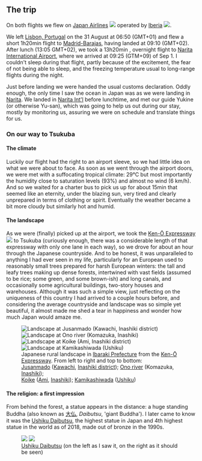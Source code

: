 ## The trip

On both flights we flew on [Japan Airlines](https://en.wikipedia.org/wiki/Japan_Airlines) <img class="inline" src="https://logos-download.com/wp-content/uploads/2016/05/Japan_Airlines_JAL_logo.png"> operated by [Iberia](https://en.wikipedia.org/wiki/Iberia_(airline)) <img class="inline" src="https://logosandtypes.com/wp-content/uploads/iberia.svg">.

We left [Lisbon, Portugal](https://en.wikipedia.org/wiki/Lisbon_Airport) on the 31 August at 06:50 (GMT+01) and flew a short 1h20min flight to [Madrid-Barajas](https://en.wikipedia.org/wiki/Adolfo_Su%C3%A1rez_Madrid%E2%80%93Barajas_Airport), having landed at 09:10 (GMT+02). After lunch (13:05 GMT+02), we took a 13h20min , overnight flight to [Narita International Airport](https://en.wikipedia.org/wiki/Narita_International_Airport), where we arrived at 09:25 (GTM+09) of Sep 1. I couldn't sleep during that flight, partly because of the excitement, the fear of not being able to sleep, and the freezing temperature usual to long-range flights during the night.

Just before landing we were handed the usual customs declaration. Oddly enough, the only time I saw the ocean in Japan was as we were landing in [Narita](https://en.wikipedia.org/wiki/Narita,_Chiba). We landed in [Narita Int'l](https://en.wikipedia.org/wiki/Narita_International_Airport) before lunchtime, and met our guide Yukine (or otherwise Yu-san), which was going to help us out during our stay, mostly by monitoring us, assuring we were on schedule and translate things for us.

### On our way to Tsukuba

#### The climate

Luckily our flight had the right to an airport sleeve, so we had little idea on what we were about to face. As soon as we went through the airport doors, we were met with a suffocating tropical climate: 29°C but most importantly the humidity close to saturation levels (93%) and almost no wind (6 km/h). And so we waited for a charter bus to pick us up for about 15min that seemed like an eternity, under the blazing sun, very tired and clearly unprepared in terms of clothing or spirit. Eventually the weather became a bit more cloudy but similarly hot and humid.

#### The landscape

As we were (finally) picked up at the airport, we took the [Ken-Ō Expressway](https://en.wikipedia.org/wiki/Ken-%C5%8C_Expressway) <img class="inline" src="https://upload.wikimedia.org/wikipedia/commons/thumb/f/f0/C4_Expressway_%28Japan%29.png/68px-C4_Expressway_%28Japan%29.png"> to Tsukuba (curiously enough, there was a considerable length of that expressway with only one lane in each way), so we drove for about an hour through the Japanese countryside. And to be honest, it was unparalleled to anything I had ever seen in my life, particularly for an European used to reasonably small trees prepared for harsh European winters: the tall and leafy trees making up dense forests, intertwined with vast fields (assumed to be rice; some green, and some brown-ish) and long canals, and occasionally some agricultural buildings, two-story houses and warehouses. Although it was such a simple view, just reflecting on the uniqueness of this country I had arrived to a couple hours before, and considering the average countryside and landscape was so simple yet beautiful, it almost made me shed a tear in happiness and wonder how much Japan would amaze me.

<figure>
    <div class="flex-row">
        <img src="https://i.imgur.com/SiFJh8w.jpg" alt="Landscape at Jusanmado (Kawachi, Inashiki district)">
        <img src="https://i.imgur.com/zDOjJtL.jpg" alt="Landscape at Ono river (Komazuka, Inashiki)">
        <img src="https://i.imgur.com/9hglLKh.jpg" alt="Landscape at Koike (Ami, Inashiki district)">
        <img src="https://i.imgur.com/6ksII8q.jpg" alt="Landscape at Kamikashiwada (Ushiku)">
    </div>
    <figcaption>Japanese rural landscape in <a href="https://en.wikipedia.org/wiki/Ibaraki_Prefecture">Ibaraki Prefecture</a> from the <a href="https://en.wikipedia.org/wiki/Ken-%C5%8C_Expressway">Ken-Ō Expressway</a>. From left to right and top to bottom:<br><a href="https://www.google.com/maps/@35.9043102,140.3751123,139a,35y,307.27h,58.44t/data=!3m1!1e3?hl=en">Jusanmado</a> (<a href="https://en.wikipedia.org/wiki/Kawachi,_Ibaraki">Kawachi</a>, <a href="https://en.wikipedia.org/wiki/Inashiki_District,_Ibaraki">Inashiki district</a>); <a href="https://www.google.com/maps/@35.9392512,140.3312605,83a,35y,254.53h,75.59t/data=!3m1!1e3?hl=en">Ono river</a> (Komazuka, <a href="https://en.wikipedia.org/wiki/Inashiki,_Ibaraki">Inashiki</a>);<br>
    <a href="https://www.google.com/maps/@35.9923544,140.1903331,47a,35y,202.97h,75.36t/data=!3m1!1e3?hl=en">Koike</a> (<a href="https://en.wikipedia.org/wiki/Ami,_Ibaraki">Ami</a>, <a href="https://en.wikipedia.org/wiki/Inashiki,_Ibaraki">Inashiki</a>); <a href="https://www.google.com/maps/@35.9944758,140.1594784,31a,35y,206.72h,77.14t/data=!3m1!1e3?hl=en">Kamikashiwada</a> (<a href="https://en.wikipedia.org/wiki/Ushiku,_Ibaraki">Ushiku</a>)</figcaption>
</figure>

#### The religion: a first impression

From behind the forest, a statue appears in the distance: a huge standing Buddha (also known as [大仏](https://en.wikipedia.org/wiki/Daibutsu), *Daibutsu*, 'giant Buddha'). I later came to know it was the [Ushiku Daibutsu](https://en.wikipedia.org/wiki/Ushiku_Daibutsu), the highest statue in Japan and 4th highest statue in the world as of 2018, made out of bronze in the 1990s.

<figure>
    <div class="flex-row">
        <img style="flex: 1.3333;" src="https://i.imgur.com/OUBgST4.jpg">
        <img style="flex: 1.3636;" src="https://upload.wikimedia.org/wikipedia/en/6/62/Ushiku.jpg">
    </div>
<figcaption><a href="https://en.wikipedia.org/wiki/Ushiku_Daibutsu">Ushiku Daibutsu</a> (on the left as I saw it, on the right as it should be seen)</figcaption>
</figure>
